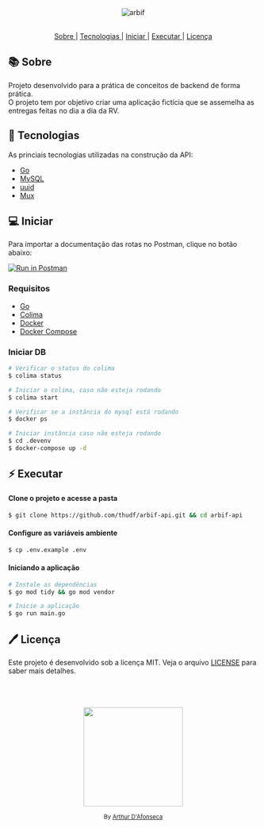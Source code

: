 <div align="center">
  <img alt="arbif" src="https://github.com/thudf/arbif-api/assets/54460874/536dd845-4741-4169-878a-d3bb9cb85c9a" width="auto" heigth="auto"/>
</div>

</br>

<div align="center">

  <p align="center" >
    <a href="#-sobre"> Sobre </a> |
    <a href="#-tecnologias"> Tecnologias </a> |
    <a href="#-iniciar"> Iniciar </a> |
    <a href="#-executar"> Executar </a> |
    <a href="#-licença"> Licença </a>
  </p>

</div>

## 📚 Sobre

Projeto desenvolvido para a prática de conceitos de backend de forma prática.</br>
O projeto tem por objetivo criar uma aplicação fictícia que se assemelha as entregas feitas no dia a dia da RV.

## 🚀 Tecnologias

As princiais tecnologias utilizadas na construção da API:

- [Go](https://go.dev/)
- [MySQL](https://www.mysql.com/)
- [uuid](https://pkg.go.dev/github.com/google/uuid@v1.3.1)
- [Mux](https://pkg.go.dev/github.com/gorilla/mux@v1.8.0)

## 💻 Iniciar

Para importar a documentação das rotas no Postman, clique no botão abaixo:

[![Run in Postman](https://run.pstmn.io/button.svg)](https://app.getpostman.com/run-collection/10025318-83870870-1392-4c84-b746-ee3473a19be2?action=collection%2Ffork&source=rip_markdown&collection-url=entityId%3D10025318-83870870-1392-4c84-b746-ee3473a19be2%26entityType%3Dcollection%26workspaceId%3Dc2caa706-33b6-4923-a730-6a702d3d04aa#?env%5BENV_ARBIF_LOCAL%5D=W3sia2V5IjoidXJsIiwidmFsdWUiOiJodHRwOi8vbG9jYWxob3N0OjUwMDAiLCJlbmFibGVkIjp0cnVlLCJ0eXBlIjoiZGVmYXVsdCIsInNlc3Npb25WYWx1ZSI6Imh0dHA6Ly9sb2NhbGhvc3Q6NTAwMCIsInNlc3Npb25JbmRleCI6MH1d)

### Requisitos

- [Go](https://go.dev/)
- [Colima](https://github.com/abiosoft/colima)
- [Docker](https://www.docker.com/)
- [Docker Compose](https://docs.docker.com/compose/)

### Iniciar DB
```sh
# Verificar o status do colima
$ colima status

# Iniciar o colima, caso não esteja rodando
$ colima start

# Verificar se a instância do mysql está rodando
$ docker ps

# Iniciar instância caso não esteja rodando
$ cd .devenv
$ docker-compose up -d
```

## :zap: Executar
#### Clone o projeto e acesse a pasta
```sh
$ git clone https://github.com/thudf/arbif-api.git && cd arbif-api
```
#### Configure as variáveis ambiente
```sh
$ cp .env.example .env
```
#### Iniciando a aplicação
```sh
# Instale as dependências
$ go mod tidy && go mod vendor

# Inicie a aplicação
$ go run main.go
```

## 🖊 Licença

Este projeto é desenvolvido sob a licença MIT. Veja o arquivo [LICENSE](LICENSE) para saber mais detalhes.

</br>
</br>
</br>

<div align="center">
  <img src="https://media.giphy.com/media/9IZjYtYKV1103Pnu56/giphy.gif" width="200px">
  <p><sup>By <a href="https://www.linkedin.com/in/arthur-d-afonseca-885757183/">Arthur D'Afonseca</a><sup></p>
</div>
